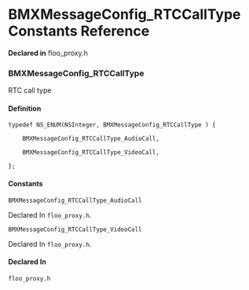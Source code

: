 # BMXMessageConfig_RTCCallType Constants Reference

  **Declared in** floo_proxy.h  

### BMXMessageConfig_RTCCallType

RTC call type

#### Definition
    typedef NS_ENUM(NSInteger, BMXMessageConfig_RTCCallType ) {   
        
        BMXMessageConfig_RTCCallType_AudioCall,
        
        BMXMessageConfig_RTCCallType_VideoCall,
        
    };

#### Constants

<a name="" title="BMXMessageConfig_RTCCallType_AudioCall"></a><code>BMXMessageConfig_RTCCallType_AudioCall</code>

   Declared In `floo_proxy.h`.

<a name="" title="BMXMessageConfig_RTCCallType_VideoCall"></a><code>BMXMessageConfig_RTCCallType_VideoCall</code>

   Declared In `floo_proxy.h`.

#### Declared In
`floo_proxy.h`

